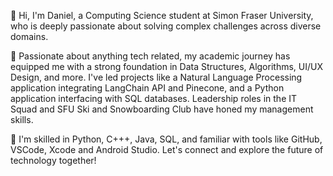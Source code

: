 👋 Hi, I'm Daniel, a Computing Science student at Simon Fraser University, who is deeply passionate about solving complex challenges across diverse domains.
  
👀 Passionate about anything tech related, my academic journey has equipped me with a strong foundation in Data Structures, Algorithms, UI/UX Design, and more. I've led projects like a Natural Language Processing application integrating LangChain API and Pinecone, and a Python application interfacing with SQL databases. Leadership roles in the IT Squad and SFU Ski and Snowboarding Club have honed my management skills. 

🌱 I'm skilled in Python, C+++, Java, SQL, and familiar with tools like GitHub, VSCode, Xcode and Android Studio. Let's connect and explore the future of technology together!
